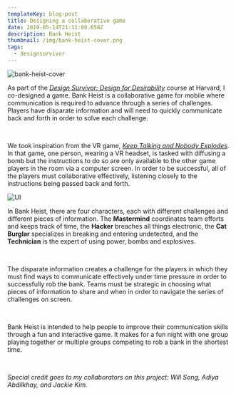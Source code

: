 ```yaml
---
templateKey: blog-post
title: Designing a collaborative game
date: 2019-05-14T21:11:09.658Z
description: Bank Heist
thumbnail: /img/bank-heist-cover.png
tags:
  - designsurvivor
---
```

![bank-heist-cover](/img/bank-heist-cover.png)

As part of the [_Design Survivor: Design for Desirability_](https://www.desirabilitylab.com/portfolio/design-survivor/) course at Harvard, I co-designed a game. Bank Heist is a collaborative game for mobile where communication is required to advance through a series of challenges. Players have disparate information and will need to quickly communicate back and forth in order to solve each challenge.

<br>

We took inspiration from the VR game, [_Keep Talking and Nobody Explodes_](https://keeptalkinggame.com/). In that game, one person, wearing a VR headset, is tasked with diffusing a bomb but the instructions to do so are only available to the other game players in the room via a computer screen. In order to be successful, all of the players must collaborative effectively, listening closely to the instructions being passed back and forth. 

![UI](/img/bank-heist-ui.png)

In Bank Heist, there are four characters, each with different challenges and different pieces of information. The **Mastermind** coordinates team efforts and keeps track of time, the **Hacker** breaches all things electronic, the **Cat Burglar** specializes in breaking and entering undetected, and the **Technician** is the expert of using power, bombs and explosives. 

<br>

The disparate information creates a challenge for the players in which they must find ways to communicate effectively under time pressure in order to successfully rob the bank. Teams must be strategic in choosing what pieces of information to share and when in order to navigate the series of challenges on screen.

<br>

Bank Heist is intended to help people to improve their communication skills through a fun and interactive game. It makes for a fun night with one group playing together or multiple groups competing to rob a bank in the shortest time.

<br> 

_Special credit goes to my collaborators on this project: Will Song, Adiya Abdilkhay, and Jackie Kim._
